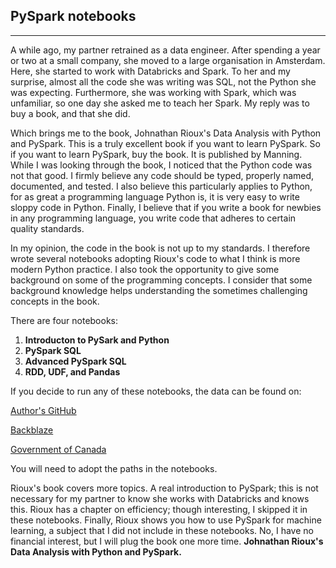## PySpark notebooks
---
A while ago, my partner retrained as a data engineer. After spending a year or two at a small company, she moved to a large organisation in Amsterdam. Here, she started to work with Databricks and Spark. To her and my surprise, almost all the code she was writing was SQL, not the Python she was expecting. Furthermore, she was working with Spark, which was unfamiliar, so one day she asked me to teach her Spark. My reply was to buy a book, and that she did. 

Which brings me to the book, Johnathan Rioux's Data Analysis with Python and PySpark. This is a truly excellent book if you want to learn PySpark. So if you want to learn PySpark, buy the book. It is published by Manning. While I was looking through the book, I noticed that the Python code was not that good. I firmly believe any code should be typed, properly named, documented, and tested. I also believe this particularly applies to Python, for as great a programming language Python is, it is very easy to write sloppy code in Python. Finally, I believe that if you write a book for newbies in any programming language, you write code that adheres to certain quality standards. 

In my opinion, the code in the book is not up to my standards. I therefore wrote several notebooks adopting Rioux's code to what I think is more modern Python practice. I also took the opportunity to give some background on some of the programming concepts. I consider that some background knowledge helps understanding the sometimes challenging concepts in the book.

There are four notebooks:

1. **Introducton to PySark and Python** 
2. **PySpark SQL**
3. **Advanced PySpark SQL**
4. **RDD, UDF, and Pandas**

If you decide to run any of these notebooks, the data can be found on:

[Author's GitHub](https://github.com/jonesberg/DataAnalysisWithPythonAndPySpark-Data)

[Backblaze](https://www.backblaze.com/cloud-storage/resources/hard-drive-test-data)

[Government of Canada](https://open.canada.ca/data/en/dataset/800106c1-0b08-401e-8be2-ac45d62e662e)

You will need to adopt the paths in the notebooks.

Rioux's book covers more topics. A real introduction to PySpark; this is not necessary for my partner to know she works with Databricks and knows this. Rioux has a chapter on efficiency; though interesting, I skipped it in these notebooks. Finally, Rioux shows you how to use PySpark for machine learning, a subject that I did not include in these notebooks. No, I have no financial interest, but I will plug the book one more time. **Johnathan Rioux's Data Analysis with Python and PySpark.** 

   




 
